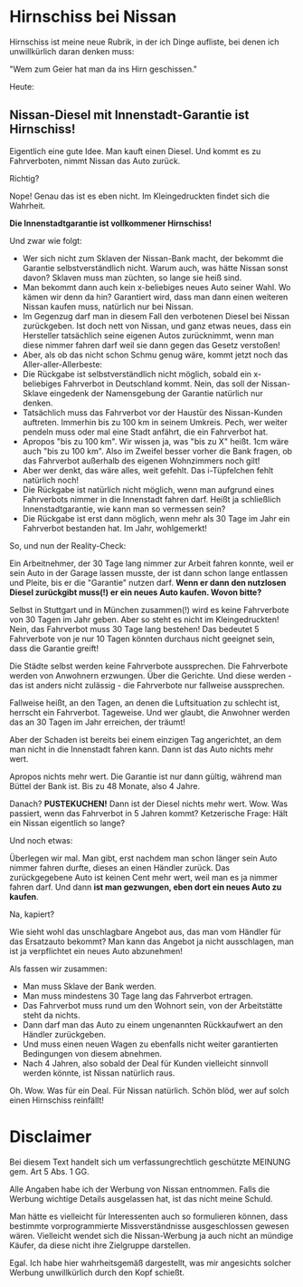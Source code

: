 # Hirnschiss bei Nissan

Hirnschiss ist meine neue Rubrik, in der ich Dinge aufliste, bei denen ich unwillkürlich daran denken muss:

"Wem zum Geier hat man da ins Hirn geschissen."

Heute:

## Nissan-Diesel mit Innenstadt-Garantie ist Hirnschiss!

Eigentlich eine gute Idee.  Man kauft einen Diesel.  Und kommt es zu Fahrverboten, nimmt Nissan das Auto zurück.

Richtig?

Nope!  Genau das ist es eben nicht.  Im Kleingedruckten findet sich die Wahrheit.

**Die Innenstadtgarantie ist vollkommener Hirnschiss!**

Und zwar wie folgt:

- Wer sich nicht zum Sklaven der Nissan-Bank macht, der bekommt die Garantie selbstverständlich nicht.  Warum auch, was hätte Nissan sonst davon?  Sklaven muss man züchten, so lange sie heiß sind.
- Man bekommt dann auch kein x-beliebiges neues Auto seiner Wahl.  Wo kämen wir denn da hin?  Garantiert wird, dass man dann einen weiteren Nissan kaufen muss, natürlich nur bei Nissan.
- Im Gegenzug darf man in diesem Fall den verbotenen Diesel bei Nissan zurückgeben.  Ist doch nett von Nissan, und ganz etwas neues, dass ein Hersteller tatsächlich seine eigenen Autos zurücknimmt, wenn man diese nimmer fahren darf weil sie dann gegen das Gesetz verstoßen!
- Aber, als ob das nicht schon Schmu genug wäre, kommt jetzt noch das Aller-aller-Allerbeste:
- Die Rückgabe ist selbstverständlich nicht möglich, sobald ein x-beliebiges Fahrverbot in Deutschland kommt.  Nein, das soll der Nissan-Sklave eingedenk der Namensgebung der Garantie natürlich nur denken.
- Tatsächlich muss das Fahrverbot vor der Haustür des Nissan-Kunden auftreten.  Immerhin bis zu 100 km in seinem Umkreis.  Pech, wer weiter pendeln muss oder mal eine Stadt anfährt, die ein Fahrverbot hat.
- Apropos "bis zu 100 km".  Wir wissen ja, was "bis zu X" heißt.  1cm wäre auch "bis zu 100 km".  Also im Zweifel besser vorher die Bank fragen, ob das Fahrverbot außerhalb des eigenen Wohnzimmers noch gilt!
- Aber wer denkt, das wäre alles, weit gefehlt.  Das i-Tüpfelchen fehlt natürlich noch!
- Die Rückgabe ist natürlich nicht möglich, wenn man aufgrund eines Fahrverbots nimmer in die Innenstadt fahren darf.  Heißt ja schließlich Innenstadtgarantie, wie kann man so vermessen sein?
- Die Rückgabe ist erst dann möglich, wenn mehr als 30 Tage im Jahr ein Fahrverbot bestanden hat.  Im Jahr, wohlgemerkt!

So, und nun der Reality-Check:

Ein Arbeitnehmer, der 30 Tage lang nimmer zur Arbeit fahren konnte, weil er sein Auto in der Garage lassen musste, der ist dann schon lange entlassen und Pleite, bis er die "Garantie" nutzen darf.
**Wenn er dann den nutzlosen Diesel zurückgibt muss(!) er ein neues Auto kaufen.  Wovon bitte?**

Selbst in Stuttgart und in München zusammen(!) wird es keine Fahrverbote von 30 Tagen im Jahr geben.
Aber so steht es nicht im Kleingedruckten!  Nein, das Fahrverbot muss 30 Tage lang bestehen!
Das bedeutet 5 Fahrverbote von je nur 10 Tagen könnten durchaus nicht geeignet sein, dass die Garantie greift!

Die Städte selbst werden keine Fahrverbote aussprechen.  Die Fahrverbote werden von Anwohnern erzwungen.
Über die Gerichte.  Und diese werden - das ist anders nicht zulässig - die Fahrverbote nur fallweise aussprechen.

Fallweise heißt, an den Tagen, an denen die Luftsituation zu schlecht ist, herrscht ein Fahrverbot.
Tageweise.  Und wer glaubt, die Anwohner werden das an 30 Tagen im Jahr erreichen, der träumt!

Aber der Schaden ist bereits bei einem einzigen Tag angerichtet, an dem man nicht in die Innenstadt fahren kann.
Dann ist das Auto nichts mehr wert.

Apropos nichts mehr wert.  Die Garantie ist nur dann gültig, während man Büttel der Bank ist.  Bis zu 48 Monate, also 4 Jahre.

Danach?  **PUSTEKUCHEN!**  Dann ist der Diesel nichts mehr wert.  Wow.  Was passiert, wenn das Fahrverbot in 5 Jahren kommt?
Ketzerische Frage:  Hält ein Nissan eigentlich so lange?

Und noch etwas:

Überlegen wir mal.  Man gibt, erst nachdem man schon länger sein Auto nimmer fahren durfte, dieses an einen Händler zurück.
Das zurückgegebene Auto ist keinen Cent mehr wert, weil man es ja nimmer fahren darf.
Und dann **ist man gezwungen, eben dort ein neues Auto zu kaufen**.

Na, kapiert?

Wie sieht wohl das unschlagbare Angebot aus, das man vom Händler für das Ersatzauto bekommt?
Man kann das Angebot ja nicht ausschlagen, man ist ja verpflichtet ein neues Auto abzunehmen!

Als fassen wir zusammen:

- Man muss Sklave der Bank werden.
- Man muss mindestens 30 Tage lang das Fahrverbot ertragen.
- Das Fahrverbot muss rund um den Wohnort sein, von der Arbeitstätte steht da nichts.
- Dann darf man das Auto zu einem ungenannten Rückkaufwert an den Händler zurückgeben.
- Und muss einen neuen Wagen zu ebenfalls nicht weiter garantierten Bedingungen von diesem abnehmen.
- Nach 4 Jahren, also sobald der Deal für Kunden vielleicht sinnvoll werden könnte, ist Nissan natürlich raus.

Oh.  Wow.  Was für ein Deal.  Für Nissan natürlich.  Schön blöd, wer auf solch einen Hirnschiss reinfällt!

# Disclaimer

Bei diesem Text handelt sich um verfassungrechtlich geschützte MEINUNG gem. Art 5 Abs. 1 GG.

Alle Angaben habe ich der Werbung von Nissan entnommen.
Falls die Werbung wichtige Details ausgelassen hat, ist das nicht meine Schuld.

Man hätte es vielleicht für Interessenten auch so formulieren können, dass bestimmte vorprogrammierte Missverständnisse ausgeschlossen gewesen wären.
Vielleicht wendet sich die Nissan-Werbung ja auch nicht an mündige Käufer, da diese nicht ihre Zielgruppe darstellen.

Egal.  Ich habe hier wahrheitsgemäß dargestellt, was mir angesichts solcher Werbung unwillkürlich durch den Kopf schießt.
